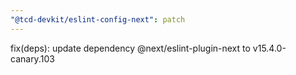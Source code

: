 ```yaml
---
"@tcd-devkit/eslint-config-next": patch
---
```


fix(deps): update dependency @next/eslint-plugin-next to v15.4.0-canary.103

